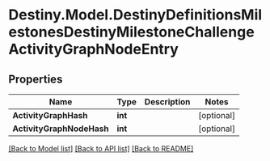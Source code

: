 # Destiny.Model.DestinyDefinitionsMilestonesDestinyMilestoneChallengeActivityGraphNodeEntry

## Properties

Name | Type | Description | Notes
------------ | ------------- | ------------- | -------------
**ActivityGraphHash** | **int** |  | [optional] 
**ActivityGraphNodeHash** | **int** |  | [optional] 

[[Back to Model list]](../README.md#documentation-for-models) [[Back to API list]](../README.md#documentation-for-api-endpoints) [[Back to README]](../README.md)

